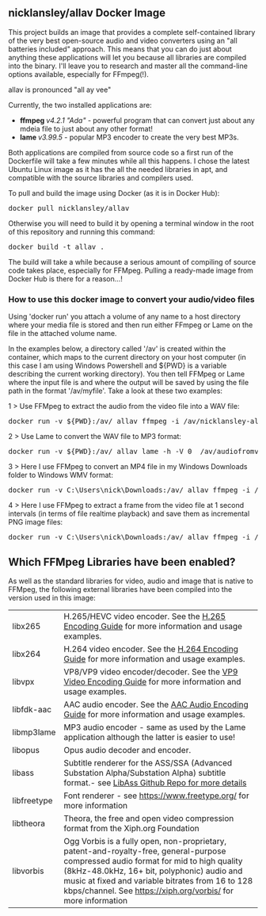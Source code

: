 ## nicklansley/allav Docker Image
This project builds an image that provides a complete self-contained library of the very best open-source audio and video converters using an "all batteries included" approach. This means that you can do just about anything these applications will let you because all libraries are compiled into the binary. 
I'll leave you to research and master all the command-line options available, especially for FFmpeg(!). 

allav is pronounced "all ay vee"

Currently, the two installed applications are:
* <b>ffmpeg  </b><i>v4.2.1 "Ada"</i> - powerful program that can convert just about any mdeia file to just about any other format!
* <b>lame  </b><i>v3.99.5</i> - popular MP3 encoder to create the very best MP3s.

Both applications are compiled from source code so a first run of the Dockerfile will take a few minutes
while all this happens. I chose the latest Ubuntu Linux image as it has the all the needed libraries in apt, and compatible with the source libraries and compilers used.

To pull and build the image using Docker (as it is in Docker Hub):
<pre>docker pull nicklansley/allav</pre>

Otherwise you will need to build it by opening a terminal window in the root of this repository and running this command:
<pre>docker build -t allav .</pre>
The build will take a while because a serious amount of compiling of source code takes place, especially
for FFMpeg. Pulling a ready-made image from Docker Hub is there for a reason...! 

### How to use this docker image to convert your audio/video files
Using 'docker run' you attach a volume of any name to a host directory where your media file is stored and then run either FFmpeg or Lame on the file in the attached volume name. 

In the examples below, a directory called '/av' is created within the container, which maps to the current directory on your host computer (in this case I am using Windows Powershell and ${PWD} is a variable describing the current working directory). 
You then tell FFMpeg or Lame where the input file is and where the output will be saved by using the file path in the format '/av/myfile'. Take a look at these two examples:

1 > Use FFMpeg to extract the audio from the video file into a WAV file:
<pre>docker run -v ${PWD}:/av/ allav ffmpeg -i /av/nicklansley-allav-testfile.mp4 /av/audiofromvideo.wav</pre>
2 > Use Lame to convert the WAV file to MP3 format:
<pre>docker run -v ${PWD}:/av/ allav lame -h -V 0  /av/audiofromvideo.wav /av/audiofromvideo.mp3</pre>
3 > Here I use FFMpeg to convert an MP4 file in my Windows Downloads folder to Windows WMV format:
<pre>docker run -v C:\Users\nick\Downloads:/av/ allav ffmpeg -i /av/nicklansley-allav-testfile.mp4 /av/audiofromvideo.wmv</pre>
4 > Here I use FFMpeg to extract a frame from the video file at 1 second intervals (in terms of file realtime playback) and save them as incremental PNG image files:
<pre>docker run -v C:\Users\nick\Downloads:/av/ allav ffmpeg -i /av/nicklansley-allav-testfile.mp4 -r 1 -f image2 image-%2d.png</pre>

## Which FFMpeg Libraries have been enabled?
As well as the standard libraries for video, audio and image that is native to FFMpeg, the following external
libraries have been compiled into the version used in this image:
<table>
<tr><td>libx265</td><td>H.265/HEVC video encoder. See the <a href="https://trac.ffmpeg.org/wiki/Encode/H.265">H.265 Encoding Guide</a> for more information and usage examples. </td></tr>
<tr><td>libx264</td><td>H.264 video encoder. See the <a href="https://trac.ffmpeg.org/wiki/Encode/H.264">H.264 Encoding Guide</a> for more information and usage examples.</td></tr>
<tr><td>libvpx</td><td>VP8/VP9 video encoder/decoder. See the <a href="https://trac.ffmpeg.org/wiki/Encode/VP9">VP9 Video Encoding Guide</a> for more information and usage examples. </td></tr>
<tr><td>libfdk-aac</td><td>AAC audio encoder. See the <a href="https://trac.ffmpeg.org/wiki/Encode/AAC">AAC Audio Encoding Guide</a> for more information and usage examples. </td></tr>
<tr><td>libmp3lame</td><td>MP3 audio encoder - same as used by the Lame application although the latter is easier to use! </td></tr>
<tr><td>libopus</td><td>Opus audio decoder and encoder. </td></tr>
<tr><td>libass</td><td>Subtitle renderer for the ASS/SSA (Advanced Substation Alpha/Substation Alpha) subtitle format.- see <a href="https://github.com/libass/libass">LibAss Github Repo for more details</a></td></tr>
<tr><td>libfreetype</td><td>Font renderer - see <a href="https://www.freetype.org/">https://www.freetype.org/</a> for more information</td></tr>
<tr><td>libtheora</td><td>Theora, the free and open video compression format from the Xiph.org Foundation</td></tr>
<tr><td>libvorbis</td><td>Ogg Vorbis is a fully open, non-proprietary, patent-and-royalty-free, general-purpose compressed audio format for mid to high quality (8kHz-48.0kHz, 16+ bit, polyphonic) audio and music at fixed and variable bitrates from 16 to 128 kbps/channel. See <a href="https://xiph.org/vorbis/">https://xiph.org/vorbis/</a> for more information</td></tr>
</table>